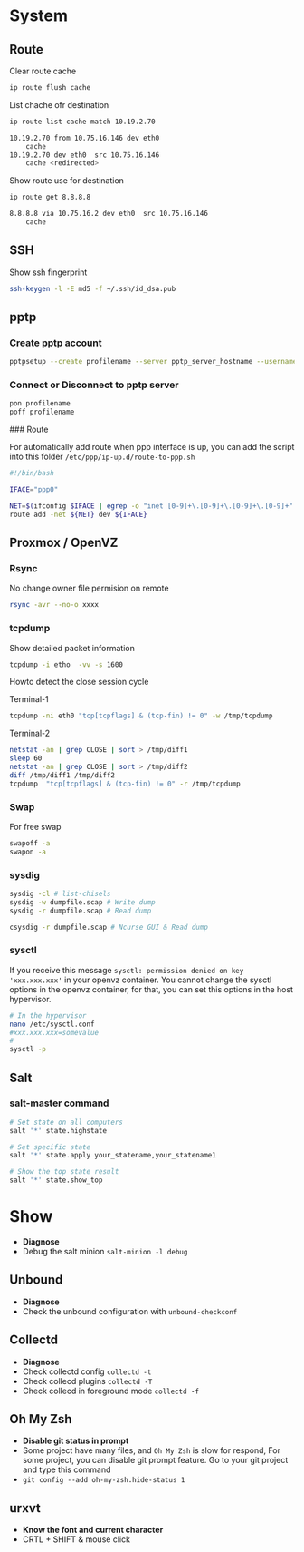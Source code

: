 # System

## Route

Clear route cache
```bash
ip route flush cache
```

List chache ofr destination

```bash
ip route list cache match 10.19.2.70

10.19.2.70 from 10.75.16.146 dev eth0 
    cache 
10.19.2.70 dev eth0  src 10.75.16.146 
    cache <redirected> 
```

Show route use for destination

```bash
ip route get 8.8.8.8

8.8.8.8 via 10.75.16.2 dev eth0  src 10.75.16.146 
    cache 
```



## SSH

Show ssh fingerprint

```bash
ssh-keygen -l -E md5 -f ~/.ssh/id_dsa.pub
```

## pptp

### Create pptp account

```bash
pptpsetup --create profilename --server pptp_server_hostname --username username --password PASSWORD --encrypt
```

### Connect or Disconnect to pptp server


```bash
pon profilename
poff profilename
```

### Route

For automatically add route when ppp interface is up, you can add the script into this folder `/etc/ppp/ip-up.d/route-to-ppp.sh`

```bash
#!/bin/bash

IFACE="ppp0"

NET=$(ifconfig $IFACE | egrep -o "inet [0-9]+\.[0-9]+\.[0-9]+\.[0-9]+" | cut -d" " -f2 | cut -d"." -f1-3).0
route add -net ${NET} dev ${IFACE}
```







## Proxmox / OpenVZ

### Rsync

No change owner file permision on remote

```bash
rsync -avr --no-o xxxx
```


### tcpdump

Show detailed packet information

```bash
tcpdump -i etho  -vv -s 1600
```


Howto detect the close session cycle

Terminal-1
```bash
tcpdump -ni eth0 "tcp[tcpflags] & (tcp-fin) != 0" -w /tmp/tcpdump
```

Terminal-2
```bash
netstat -an | grep CLOSE | sort > /tmp/diff1
sleep 60
netstat -an | grep CLOSE | sort > /tmp/diff2
diff /tmp/diff1 /tmp/diff2
tcpdump  "tcp[tcpflags] & (tcp-fin) != 0" -r /tmp/tcpdump
```
### Swap

For free swap

```bash
swapoff -a
swapon -a
```

### sysdig

```bash
sysdig -cl # list-chisels
sysdig -w dumpfile.scap # Write dump
sysdig -r dumpfile.scap # Read dump

csysdig -r dumpfile.scap # Ncurse GUI & Read dump
```

### sysctl

If you receive this message `sysctl: permission denied on key 'xxx.xxx.xxx'` in your openvz container. You cannot change the sysctl options in the openvz container, for that, you can set this options in the host hypervisor. 

```bash
# In the hypervisor
nano /etc/sysctl.conf
#xxx.xxx.xxx=somevalue
#
sysctl -p
```

## Salt

### salt-master command

```bash
# Set state on all computers
salt '*' state.highstate

# Set specific state 
salt '*' state.apply your_statename,your_statename1

# Show the top state result
salt '*' state.show_top

```

# Show

 * **Diagnose**
  * Debug the salt minion `salt-minion -l debug`

## Unbound

 * **Diagnose**
  * Check the unbound configuration with `unbound-checkconf`

## Collectd

 * **Diagnose**
  * Check collectd config `collectd -t`
  * Check collecd plugins `collectd -T`
  * Check collecd in foreground mode `collectd -f`

## Oh My Zsh

 * **Disable git status in prompt**
  * Some project have many files, and `Oh My Zsh` is slow for respond, For some project, you can disable git prompt feature. Go to your git project and type this command
   * `git config --add oh-my-zsh.hide-status 1`

## urxvt

 * **Know the font and current character**
  * CRTL + SHIFT & mouse click   
